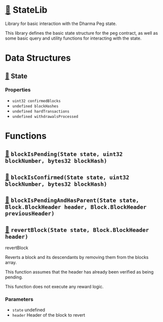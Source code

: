 # [🔗](/contracts/lib/StateLib.sol#L7) StateLib
Library for basic interaction with the Dharma Peg state.

This library defines the basic state structure for the peg contract, as well as some basic query and utility functions for interacting with the state.



# Data Structures
## [🔗](/contracts/lib/StateLib.sol#L16) State
### Properties
- `uint32 confirmedBlocks`
- `undefined blockHashes`
- `undefined hardTransactions`
- `undefined withdrawalsProcessed`
# Functions
## [🔗](/contracts/lib/StateLib.sol#L24) `blockIsPending(State state, uint32 blockNumber, bytes32 blockHash)`

## [🔗](/contracts/lib/StateLib.sol#L32) `blockIsConfirmed(State state, uint32 blockNumber, bytes32 blockHash)`

## [🔗](/contracts/lib/StateLib.sol#L40) `blockIsPendingAndHasParent(State state, Block.BlockHeader header, Block.BlockHeader previousHeader)`

## [🔗](/contracts/lib/StateLib.sol#L60) `revertBlock(State state, Block.BlockHeader header)`

revertBlock

Reverts a block and its descendants by removing them from the blocks array.

This function assumes that the header has already been verified as being pending.

This function does not execute any reward logic.




### Parameters
* `state` undefined
* `header` Header of the block to revert

